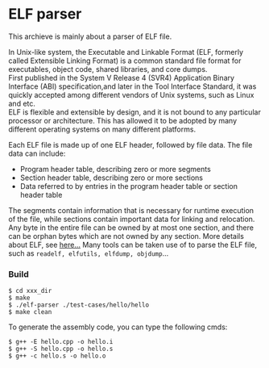 ELF parser
=======================
This archieve is mainly about a parser of ELF file.

In Unix-like system, the Executable and Linkable Format (ELF, formerly called Extensible Linking Format) is a common standard file format for executables, object code, shared libraries, and core dumps. <br>
First published in the System V Release 4 (SVR4) Application Binary Interface (ABI) specification,and later in the Tool Interface Standard, it was quickly accepted among different vendors of Unix systems, such as Linux and etc.<br>
ELF is flexible and extensible by design, and it is not bound to any particular processor or architecture. This has allowed it to be adopted by many different operating systems on many different platforms. <br>

Each ELF file is made up of one ELF header, followed by file data. The file data can include:
- Program header table, describing zero or more segments
- Section header table, describing zero or more sections
- Data referred to by entries in the program header table or section header table

The segments contain information that is necessary for runtime execution of the file, while sections contain important data for linking and relocation. Any byte in the entire file can be owned by at most one section, and there can be orphan bytes which are not owned by any section.
More details about ELF, see [here...](https://web.archive.org/web/20130403001804/http://www.freebsd.org/doc/en_US.ISO8859-1/books/handbook/binary-formats.html)
Many tools can be taken use of to parse the ELF file, such as `readelf, elfutils, elfdump, objdump`...

### Build
```
$ cd xxx_dir
$ make
$ ./elf-parser ./test-cases/hello/hello
$ make clean
```
To generate the assembly code, you can type the following cmds:
```
$ g++ -E hello.cpp -o hello.i
$ g++ -S hello.cpp -o hello.s
$ g++ -c hello.s -o hello.o
```
